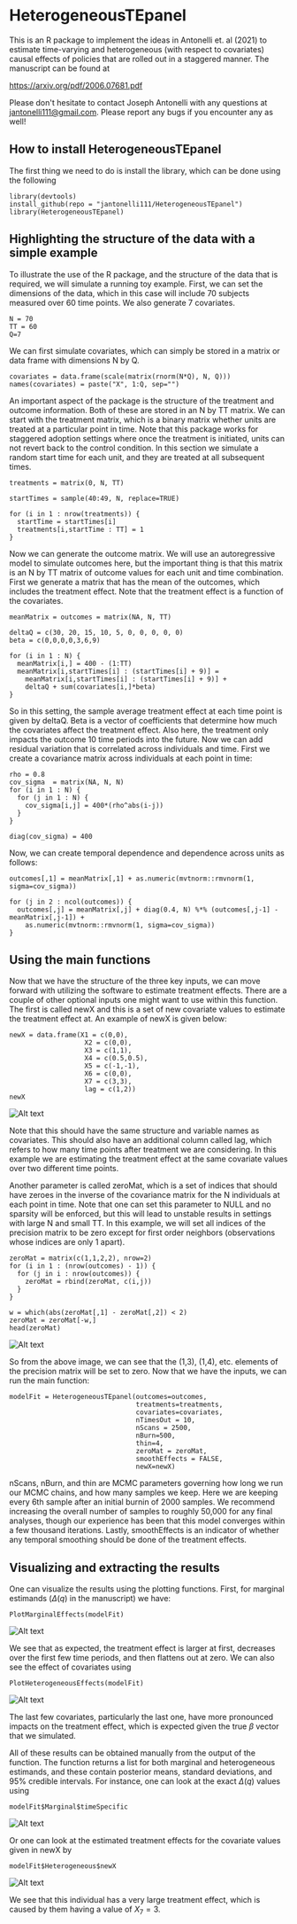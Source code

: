 # HeterogeneousTEpanel

This is an R package to implement the ideas in Antonelli et. al (2021) to estimate time-varying and heterogeneous (with respect to covariates) causal effects of policies that are rolled out in a staggered manner. The manuscript can be found at

https://arxiv.org/pdf/2006.07681.pdf

Please don't hesitate to contact Joseph Antonelli with any questions at jantonelli111@gmail.com. Please report any bugs if you encounter any as well!

## How to install HeterogeneousTEpanel

The first thing we need to do is install the library, which can be done using the following

```
library(devtools)
install_github(repo = "jantonelli111/HeterogeneousTEpanel")
library(HeterogeneousTEpanel)
```

## Highlighting the structure of the data with a simple example

To illustrate the use of the R package, and the structure of the data that is required, we will simulate a running toy example. First, we can set the dimensions of the data, which in this case will include 70 subjects measured over 60 time points. We also generate 7 covariates. 

```
N = 70
TT = 60
Q=7
```

We can first simulate covariates, which can simply be stored in a matrix or data frame with dimensions N by Q.

```
covariates = data.frame(scale(matrix(rnorm(N*Q), N, Q)))
names(covariates) = paste("X", 1:Q, sep="")
```

An important aspect of the package is the structure of the treatment and outcome information. Both of these are stored in an N by TT matrix. We can start with the treatment matrix, which is a binary matrix whether units are treated at a particular point in time. Note that this package works for staggered adoption settings where once the treatment is initiated, units can not revert back to the control condition. In this section we simulate a random start time for each unit, and they are treated at all subsequent times.

```
treatments = matrix(0, N, TT)

startTimes = sample(40:49, N, replace=TRUE)

for (i in 1 : nrow(treatments)) {
  startTime = startTimes[i]
  treatments[i,startTime : TT] = 1
}
```

Now we can generate the outcome matrix. We will use an autoregressive model to simulate outcomes here, but the important thing is that this matrix is an N by TT matrix of outcome values for each unit and time combination. First we generate a matrix that has the mean of the outcomes, which includes the treatment effect. Note that the treatment effect is a function of the covariates.

```
meanMatrix = outcomes = matrix(NA, N, TT)

deltaQ = c(30, 20, 15, 10, 5, 0, 0, 0, 0, 0)
beta = c(0,0,0,0,3,6,9)

for (i in 1 : N) {
  meanMatrix[i,] = 400 - (1:TT)
  meanMatrix[i,startTimes[i] : (startTimes[i] + 9)] = 
    meanMatrix[i,startTimes[i] : (startTimes[i] + 9)] +
    deltaQ + sum(covariates[i,]*beta)
}
```

So in this setting, the sample average treatment effect at each time point is given by deltaQ. Beta is a vector of coefficients that determine how much the covariates affect the treatment effect. Also here, the treatment only impacts the outcome 10 time periods into the future. Now we can add residual variation that is correlated across individuals and time. First we create a covariance matrix across individuals at each point in time:

```
rho = 0.8
cov_sigma  = matrix(NA, N, N)
for (i in 1 : N) {
  for (j in 1 : N) {
    cov_sigma[i,j] = 400*(rho^abs(i-j))
  }
}

diag(cov_sigma) = 400
```

Now, we can create temporal dependence and dependence across units as follows:

```
outcomes[,1] = meanMatrix[,1] + as.numeric(mvtnorm::rmvnorm(1, sigma=cov_sigma))

for (j in 2 : ncol(outcomes)) {
  outcomes[,j] = meanMatrix[,j] + diag(0.4, N) %*% (outcomes[,j-1] - meanMatrix[,j-1]) + 
    as.numeric(mvtnorm::rmvnorm(1, sigma=cov_sigma))
}
```

## Using the main functions

Now that we have the structure of the three key inputs, we can move forward with utilizing the software to estimate treatment effects. There are a couple of other optional inputs one might want to use within this function. The first is called newX and this is a set of new covariate values to estimate the treatment effect at. An example of newX is given below:

```
newX = data.frame(X1 = c(0,0),
                   X2 = c(0,0),
                   X3 = c(1,1),
                   X4 = c(0.5,0.5),
                   X5 = c(-1,-1),
                   X6 = c(0,0),
                   X7 = c(3,3),
                   lag = c(1,2))
newX
```
![Alt text](images/newX.png)

Note that this should have the same structure and variable names as covariates. This should also have an additional column called lag, which refers to how many time points after treatment we are considering. In this example we are estimating the treatment effect at the same covariate values over two different time points.

Another parameter is called zeroMat, which is a set of indices that should have zeroes in the inverse of the covariance matrix for the N individuals at each point in time. Note that one can set this parameter to NULL and no sparsity will be enforced, but this will lead to unstable results in settings with large N and small TT. In this example, we will set all indices of the precision matrix to be zero except for first order neighbors (observations whose indices are only 1 apart). 

```
zeroMat = matrix(c(1,1,2,2), nrow=2)
for (i in 1 : (nrow(outcomes) - 1)) {
  for (j in i : nrow(outcomes)) {
    zeroMat = rbind(zeroMat, c(i,j))
  }
}

w = which(abs(zeroMat[,1] - zeroMat[,2]) < 2)
zeroMat = zeroMat[-w,]
head(zeroMat)
```

![Alt text](images/zeroMat.png)

So from the above image, we can see that the (1,3), (1,4), etc. elements of the precision matrix will be set to zero. Now that we have the inputs, we can run the main function:

```
modelFit = HeterogeneousTEpanel(outcomes=outcomes,
                                treatments=treatments,
                                covariates=covariates,
                                nTimesOut = 10,
                                nScans = 2500, 
                                nBurn=500, 
                                thin=4,
                                zeroMat = zeroMat,
                                smoothEffects = FALSE,
                                newX=newX)
```

nScans, nBurn, and thin are MCMC parameters governing how long we run our MCMC chains, and how many samples we keep. Here we are keeping every 6th sample after an initial burnin of 2000 samples. We recommend increasing the overall number of samples to roughly 50,000 for any final analyses, though our experience has been that this model converges within a few thousand iterations. Lastly, smoothEffects is an indicator of whether any temporal smoothing should be done of the treatment effects. 

## Visualizing and extracting the results

One can visualize the results using the plotting functions. First, for marginal estimands ($\Delta(q)$ in the manuscript) we have:

```
PlotMarginalEffects(modelFit)
```

![Alt text](images/marginal.png)

We see that as expected, the treatment effect is larger at first, decreases over the first few time periods, and then flattens out at zero. We can also see the effect of covariates using

```
PlotHeterogeneousEffects(modelFit)
```

![Alt text](images/heterogeneous.png)

The last few covariates, particularly the last one, have more pronounced impacts on the treatment effect, which is expected given the true $\beta$ vector that we simulated. 

All of these results can be obtained manually from the output of the function. The function returns a list for both marginal and heterogeneous estimands, and these contain posterior means, standard deviations, and 95\% credible intervals. For instance, one can look at the exact $\Delta(q)$ values using

```
modelFit$Marginal$timeSpecific
```

![Alt text](images/marginalestimates.png)

Or one can look at the estimated treatment effects for the covariate values given in newX by

```
modelFit$Heterogeneous$newX
```

![Alt text](images/newXestimates.png)

We see that this individual has a very large treatment effect, which is caused by them having a value of $X_7=3$. 

